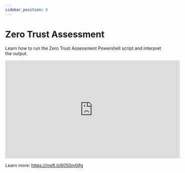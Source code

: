 ```yaml
---
sidebar_position: 8
---
```


# Zero Trust Assessment

Learn how to run the Zero Trust Assessment Powershell script and interpret the output.

<iframe width="560" height="315" src="https://www.youtube.com/embed/oyG3EcFd-_E?si=Vn_1qR6hnUQtnKmT" title="YouTube video player" frameborder="0" allow="accelerometer; autoplay; clipboard-write; encrypted-media; gyroscope; picture-in-picture; web-share" referrerpolicy="strict-origin-when-cross-origin" allowfullscreen></iframe>

Learn more: https://msft.it/6050m0jfg